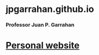 # jpgarrahan.github.io
### Professor Juan P. Garrahan 

# [Personal website](https://www.nottingham.ac.uk/~ppzjpg)

